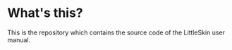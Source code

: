 # What's this?
This is the repository which contains the source code of the LittleSkin user manual.

